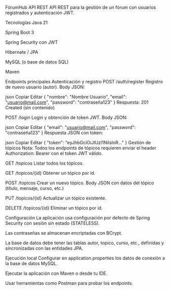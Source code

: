FórumHub API REST
API REST para la gestión de un fórum con usuarios registrados y autenticación JWT.

Tecnologías
Java 21

Spring Boot 3

Spring Security con JWT

Hibernate / JPA

MySQL (o base de datos SQL)

Maven

Endpoints principales
Autenticación y registro
POST /auth/register
Registro de nuevo usuario (autor).
Body JSON:

json
Copiar
Editar
{
  "nombre": "Nombre Usuario",
  "email": "usuario@mail.com",
  "password": "contraseña123"
}
Respuesta: 201 Created (sin contenido)

POST /login
Login y obtención de token JWT.
Body JSON:

json
Copiar
Editar
{
  "email": "usuario@mail.com",
  "password": "contraseña123"
}
Respuesta JSON con token:

json
Copiar
Editar
{
  "token": "eyJhbGciOiJIUzI1NiIsInR..."
}
Gestión de tópicos
Nota: Todos los endpoints de tópicos requieren enviar el header Authorization: Bearer <token> con el token JWT válido.

GET /topicos
Listar todos los tópicos.

GET /topicos/{id}
Obtener un tópico por id.

POST /topicos
Crear un nuevo tópico.
Body JSON con datos del tópico (título, mensaje, curso, etc.)

PUT /topicos/{id}
Actualizar un tópico existente.

DELETE /topicos/{id}
Eliminar un tópico por id.

Configuración
La aplicación usa configuración por defecto de Spring Security con sesión sin estado (STATELESS).

Las contraseñas se almacenan encriptadas con BCrypt.

La base de datos debe tener las tablas autor, topico, curso, etc., definidas y sincronizadas con las entidades JPA.

Ejecución local
Configurar en application.properties los datos de conexión a la base de datos MySQL.

Ejecutar la aplicación con Maven o desde tu IDE.

Usar herramientas como Postman para probar los endpoints.
